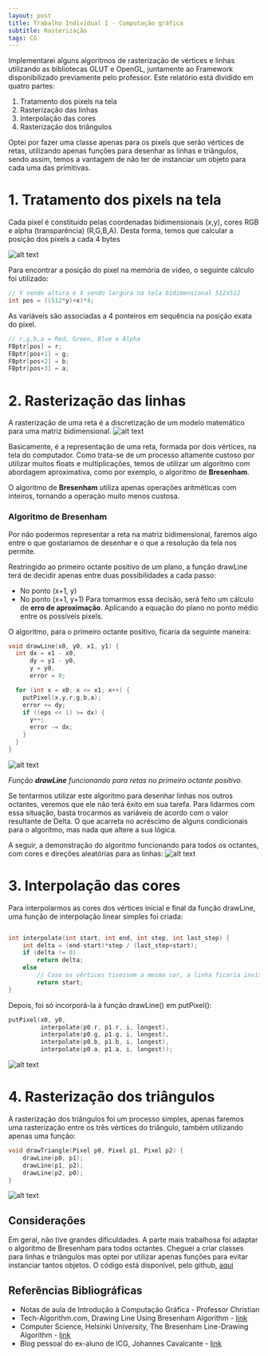 ```yaml
---
layout: post
title: Trabalho Individual I - Computação gráfica
subtitle: Rasterização
tags: CG
---
```

Implementarei alguns algoritmos de rasterização de vértices e linhas utilizando as bibliotecas GLUT e OpenGL, juntamente ao Framework disponibilizado previamente pelo professor. Este relatório está dividido em quatro partes:
1. Tratamento dos pixels na tela
2. Rasterização das linhas
3. Interpolação das cores
4. Rasterização dos triângulos

Optei por fazer uma classe apenas para os pixels que serão vértices de retas, utilizando apenas funções para desenhar as linhas e triângulos, sendo assim, temos a vantagem de não ter de instanciar um objeto para cada uma das primitivas.

# 1. Tratamento dos pixels na tela
Cada pixel é constituído pelas coordenadas bidimensionais (x,y), cores RGB e alpha (transparência) (R,G,B,A). Desta forma, temos que calcular a posição dos pixels a cada 4 bytes


![alt text](http://i.imgur.com/gVFYSbA.png "Logo Title Text 1")

Para encontrar a posição do pixel na memória de vídeo, o seguinte cálculo foi utilizado:
```c++
// Y sendo altura e X sendo largura na tela bidimensional 512x512
int pos = ((512*y)+x)*4;
```

As variáveis são associadas a 4 ponteiros em sequência na posição exata do pixel.
```c++
// r,g,b,a = Red, Green, Blue e Alpha
FBptr[pos] = r;
FBptr[pos+1] = g;
FBptr[pos+2] = b;
FBptr[pos+3] = a;
```
# 2. Rasterização das linhas
A rasterização de uma reta é a discretização de um modelo matemático para uma matriz bidimensional.
![alt text](http://i.imgur.com/Sf96MZv.png "Rasterização")

Basicamente, é a representação de uma reta, formada por dois vértices, na tela do computador. Como trata-se de um processo altamente custoso por utilizar muitos floats e multiplicações, temos de utilizar um algoritmo com abordagem aproximativa, como por exemplo, o algoritmo de **Bresenham**.

O algoritmo de **Bresenham** utiliza apenas operações aritméticas com inteiros, tornando a operação muito menos custosa.

### Algoritmo de Bresenham
Por não podermos representar a reta na matriz bidimensional, faremos algo entre o que gostariamos de desenhar e o que a resolução da tela nos permite.

Restringido ao primeiro octante positivo de um plano, a função drawLine terá de decidir apenas entre duas possibilidades a cada passo:
* No ponto (x+1, y)
* No ponto (x+1, y+1)
Para tomarmos essa decisão, será feito um cálculo de **erro de aproximação**. Aplicando a equação do plano no ponto médio entre os possíveis pixels.

O algoritmo, para o primeiro octante positivo, ficaria da seguinte maneira:
```c++
void drawLine(x0, y0, x1, y1) {
  int dx = x1 - x0,
      dy = y1 - y0,
      y = y0,
      error = 0;

  for (int x = x0; x <= x1; x++) {
    putPixel(x,y,r,g,b,a);
    error += dy;
    if ((eps << 1) >= dx) {
      y++;
      error -= dx;
    }
  }
}
```
![alt text](http://i.imgur.com/c3ZRg5p.png "Linha simples")

*Função **drawLine** funcionando para retas no primeiro octante positivo.*

Se tentarmos utilizar este algoritmo para desenhar linhas nos outros octantes, veremos que ele não terá êxito em sua tarefa. Para lidarmos com essa situação, basta trocarmos as variáveis de acordo com o valor resultante de Delta. O que acarreta no acréscimo de alguns condicionais para o algoritmo, mas nada que altere a sua lógica.

A seguir, a demonstração do algoritmo funcionando para todos os octantes, com cores e direções aleatórias para as linhas:
![alt text](http://i.imgur.com/bn7esrt.png "Octantes")


# 3. Interpolação das cores
Para interpolarmos as cores dos vértices inicial e final da função drawLine, uma função de interpolação linear simples foi criada:

```c++

int interpolate(int start, int end, int step, int last_step) {
    int delta = (end-start)*step / (last_step+start);
    if (delta != 0)
        return delta;
    else
        // Caso os vértices tivessem a mesma cor, a linha ficaria invisível se não adicionasse esta condicional.
        return start;
}
```

Depois, foi só incorporá-la à função drawLine() em putPixel():
```c++
putPixel(x0, y0,
         interpolate(p0.r, p1.r, i, longest),
         interpolate(p0.g, p1.g, i, longest),
         interpolate(p0.b, p1.b, i, longest),
         interpolate(p0.a, p1.a, i, longest));
```

![alt text](http://i.imgur.com/l1Zf2Bl.png "Interpolação")

# 4. Rasterização dos triângulos

A rasterização dos triângulos foi um processo simples, apenas faremos uma rasterização entre os três vértices do triângulo, também utilizando apenas uma função:

```c++
void drawTriangle(Pixel p0, Pixel p1, Pixel p2) {
    drawLine(p0, p1);
    drawLine(p1, p2);
    drawLine(p2, p0);
}
```
![alt text](http://i.imgur.com/E6lBNJM.png "Triângulo")

## Considerações
Em geral, não tive grandes dificuldades. A parte mais trabalhosa foi adaptar o algoritmo de Bresenham para todos octantes. Cheguei a criar classes para linhas e triângulos mas optei por utilizar apenas funções para evitar instanciar tantos objetos.
O código está disponível, pelo github, [aqui](https://github.com/samuelpordeus/CG-Atividade-1)

## Referências Bibliográficas
* Notas de aula de Introdução à Computação Gráfica - Professor Christian
* Tech-Algorithm.com, Drawing Line Using Bresenham Algorithm - [link](http://tech-algorithm.com/articles/drawing-line-using-bresenham-algorithm/)
* Computer Science, Helsinki University, The Bresenham Line-Drawing Algorithm - [link](https://www.cs.helsinki.fi/group/goa/mallinnus/lines/bresenh.html)
* Blog pessoal do ex-aluno de ICG, Johannes Cavalcante - [link](https://johannesca.github.io/cg_t1/)
